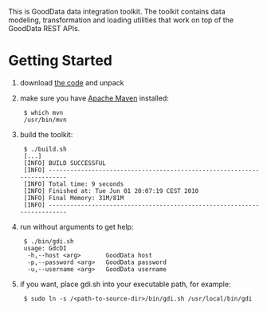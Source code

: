 This is GoodData data integration toolkit. The toolkit contains data modeling, transformation and loading utilities that work on top of the GoodData REST APIs.

# Getting Started

1. download [the code](http://github.com/gooddata/Java-DI-Tool/archives/master) and unpack
2. make sure you have [Apache Maven](http://maven.apache.org/) installed:

        $ which mvn
        /usr/bin/mvn

3. build the toolkit:

        $ ./build.sh
        [...]
        [INFO] BUILD SUCCESSFUL
        [INFO] ------------------------------------------------------------------------
        [INFO] Total time: 9 seconds
        [INFO] Finished at: Tue Jun 01 20:07:19 CEST 2010
        [INFO] Final Memory: 31M/81M
        [INFO] ------------------------------------------------------------------------

4. run without arguments to get help:

        $ ./bin/gdi.sh
        usage: GdcDI
         -h,--host <arg>       GoodData host
         -p,--password <arg>   GoodData password
         -u,--username <arg>   GoodData username

5. if you want, place gdi.sh into your executable path, for example:

        $ sudo ln -s /<path-to-source-dir>/bin/gdi.sh /usr/local/bin/gdi

